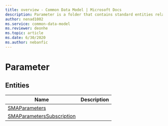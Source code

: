 ```yaml
---
title: overview - Common Data Model | Microsoft Docs
description: Parameter is a folder that contains standard entities related to the Common Data Model.
author: nenad1002
ms.service: common-data-model
ms.reviewer: deonhe
ms.topic: article
ms.date: 6/30/2020
ms.author: nebanfic
---
```


# Parameter


## Entities

|Name|Description|
|---|---|
|[SMAParameters](SMAParameters.md)||
|[SMAParametersSubscription](SMAParametersSubscription.md)||
